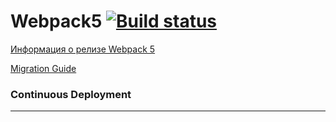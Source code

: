 # Webpack5 [![Build status](https://ci.appveyor.com/api/projects/status/2g309qbbvxqahrhw?svg=true)](https://ci.appveyor.com/project/DenViRus/ahg-work-env)

[Информация о релизе Webpack 5](https://webpack.js.org/blog/2020-10-10-webpack-5-release/)

[Migration Guide](https://webpack.js.org/migrate/5/)

### Continuous Deployment

---
